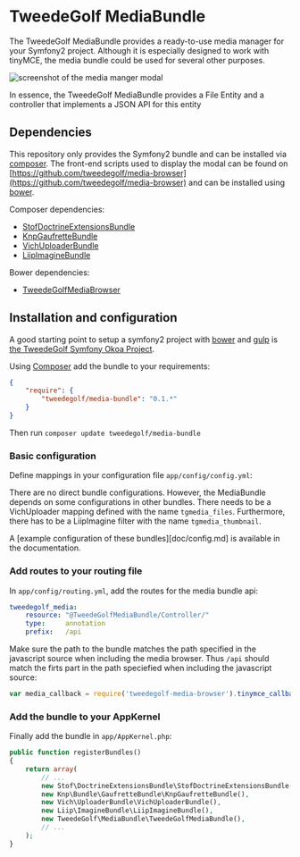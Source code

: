 # TweedeGolf MediaBundle

The TweedeGolf MediaBundle provides a ready-to-use media manager for your Symfony2 project. Although it is especially designed to work with tinyMCE, the media bundle could be used for several other purposes.

![screenshot of the media manger modal](https://raw.githubusercontent.com/tweedegolf/media-bundle/master/doc/screen.png)

In essence, the TweedeGolf MediaBundle provides a File Entity and a controller that implements a JSON API for this entity

## Dependencies

This repository only provides the Symfony2 bundle and can be installed via [composer](https://getcomposer.org/). The front-end scripts used to display the modal can be found on [https://github.com/tweedegolf/media-browser](https://github.com/tweedegolf/media-browser) and can be installed using [bower](http://bower.io).

Composer dependencies:

* [StofDoctrineExtensionsBundle](https://github.com/stof/StofDoctrineExtensionsBundle)
* [KnpGaufretteBundle](https://github.com/KnpLabs/KnpGaufretteBundle)
* [VichUploaderBundle](https://github.com/dustin10/VichUploaderBundle)
* [LiipImagineBundle](https://github.com/liip/LiipImagineBundle)

Bower dependencies:

* [TweedeGolfMediaBrowser](https://github.com/tweedegolf/media-browser)

## Installation and configuration
A good starting point to setup a symfony2 project with [bower](http://bower.io) and [gulp](http://gulpjs.com/) is [the TweedeGolf Symfony Okoa Project](https://github.com/tweedegolf/symfony-okoa).

Using [Composer](https://getcomposer.org/) add the bundle to your requirements:

```json
{
    "require": {
        "tweedegolf/media-bundle": "0.1.*"
    }
}
```

Then run `composer update tweedegolf/media-bundle`

### Basic configuration
Define mappings in your configuration file `app/config/config.yml`:

There are no direct bundle configurations. However, the MediaBundle depends on some configurations in other bundles. There needs to be a VichUploader mapping defined with the name `tgmedia_files`. Furthermore, there has to be a LiipImagine filter with the name `tgmedia_thumbnail`.

A [example configuration of these bundles][doc/config.md] is available in the documentation.

### Add routes to your routing file
In `app/config/routing.yml`, add the routes for the media bundle api:

```yaml
tweedegolf_media:
    resource: "@TweedeGolfMediaBundle/Controller/"
    type:     annotation
    prefix:   /api
```

Make sure the path to the bundle matches the path specified in the javascript source when including the media browser. Thus `/api` should match the firts part in the path speciefied when including the javascript source:

```javascript
var media_callback = require('tweedegolf-media-browser').tinymce_callback('/api/modal');
```

### Add the bundle to your AppKernel
Finally add the bundle in `app/AppKernel.php`:

```php
public function registerBundles()
{
    return array(
        // ...
        new Stof\DoctrineExtensionsBundle\StofDoctrineExtensionsBundle(),
        new Knp\Bundle\GaufretteBundle\KnpGaufretteBundle(),
        new Vich\UploaderBundle\VichUploaderBundle(),
        new Liip\ImagineBundle\LiipImagineBundle(),
        new TweedeGolf\MediaBundle\TweedeGolfMediaBundle(),
        // ...
    );
}
```

